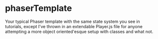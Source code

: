 # phaserTemplate

Your typical Phaser template with the same state system you 
see in tutorials, except I've thrown in an extendable
Player.js file for anyone attempting a more object 
oriented'esque setup with classes and what not. 

